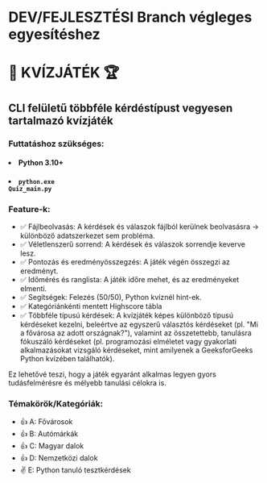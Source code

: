 # DEV/FEJLESZTÉSI Branch végleges egyesítéshez

# 🧠 KVÍZJÁTÉK 🏆

## CLI felületű többféle kérdéstípust vegyesen tartalmazó kvízjáték

### Futtatáshoz szükséges:

#### <li>Python 3.10+</li>

#### <li><code>python.exe Quiz_main.py</code></li>

### Feature-k:

- ✅ Fájlbeolvasás: A kérdések és válaszok fájlból kerülnek beolvasásra -> különböző adatszerkezet sem probléma.
- ✅ Véletlenszerű sorrend: A kérdések és válaszok sorrendje keverve lesz.
- ✅ Pontozás és eredményösszegzés: A játék végén összegzi az eredményt.
- ✅ Időmérés és ranglista: A játék időre mehet, és az eredményeket elmenti.
- ✅ Segítségek: Felezés (50/50), Python kvíznél hint-ek.
- ✅ Kategóriánkénti mentett Highscore tábla
- ✅ Többféle típusú kérdések: A kvízjáték képes különböző típusú kérdéseket kezelni, beleértve az egyszerű választós kérdéseket (pl. "Mi a fővárosa az adott országnak?"), valamint az összetettebb, tanulásra fókuszáló kérdéseket (pl. programozási elméletet vagy gyakorlati alkalmazásokat vizsgáló kérdéseket, mint amilyenek a GeeksforGeeks Python kvízében találhatók).

Ez lehetővé teszi, hogy a játék egyaránt alkalmas legyen gyors tudásfelmérésre és mélyebb tanulási célokra is.

### Témakörök/Kategóriák:

- 👍 A: Fővárosok
- 👍 B: Autómárkák
- 👍 C: Magyar dalok
- 👍 D: Nemzetközi dalok
- ✌️ E: Python tanuló tesztkérdések
